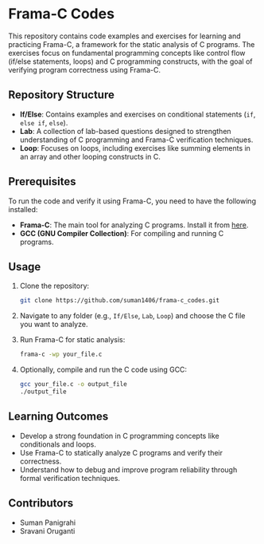 # Frama-C Codes

This repository contains code examples and exercises for learning and practicing Frama-C, a framework for the static analysis of C programs. The exercises focus on fundamental programming concepts like control flow (if/else statements, loops) and C programming constructs, with the goal of verifying program correctness using Frama-C.

## Repository Structure

- **If/Else**: Contains examples and exercises on conditional statements (`if`, `else if`, `else`).
- **Lab**: A collection of lab-based questions designed to strengthen understanding of C programming and Frama-C verification techniques.
- **Loop**: Focuses on loops, including exercises like summing elements in an array and other looping constructs in C.

## Prerequisites

To run the code and verify it using Frama-C, you need to have the following installed:

- **Frama-C**: The main tool for analyzing C programs. Install it from [here](https://frama-c.com/).
- **GCC (GNU Compiler Collection)**: For compiling and running C programs.

## Usage

1. Clone the repository:
   ```bash
   git clone https://github.com/suman1406/frama-c_codes.git
   ```

2. Navigate to any folder (e.g., `If/Else`, `Lab`, `Loop`) and choose the C file you want to analyze.

3. Run Frama-C for static analysis:
   ```bash
   frama-c -wp your_file.c
   ```

4. Optionally, compile and run the C code using GCC:
   ```bash
   gcc your_file.c -o output_file
   ./output_file
   ```

## Learning Outcomes

- Develop a strong foundation in C programming concepts like conditionals and loops.
- Use Frama-C to statically analyze C programs and verify their correctness.
- Understand how to debug and improve program reliability through formal verification techniques.

## Contributors

- Suman Panigrahi
- Sravani Oruganti
